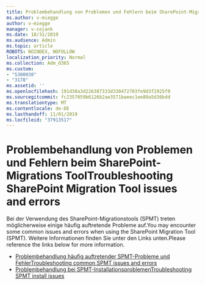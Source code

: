 ```yaml
---
title: Problembehandlung von Problemen und Fehlern beim SharePoint-Migrations Tool
ms.author: v-miegge
author: v-miegge
manager: v-cojank
ms.date: 10/31/2019
ms.audience: Admin
ms.topic: article
ROBOTS: NOINDEX, NOFOLLOW
localization_priority: Normal
ms.collection: Adm_O365
ms.custom:
- "5300030"
- "3178"
ms.assetid: ''
ms.openlocfilehash: 191d30a3d226387333d330472703fe9d3f2925f9
ms.sourcegitcommit: fc2357059b6126b2ae3571baeec1ee89a5d36bdd
ms.translationtype: MT
ms.contentlocale: de-DE
ms.lasthandoff: 11/01/2019
ms.locfileid: "37913517"
---
```

# <a name="troubleshooting-sharepoint-migration-tool-issues-and-errors"></a><span data-ttu-id="81ae4-102">Problembehandlung von Problemen und Fehlern beim SharePoint-Migrations Tool</span><span class="sxs-lookup"><span data-stu-id="81ae4-102">Troubleshooting SharePoint Migration Tool issues and errors</span></span>

<span data-ttu-id="81ae4-103">Bei der Verwendung des SharePoint-Migrationstools (SPMT) treten möglicherweise einige häufig auftretende Probleme auf.</span><span class="sxs-lookup"><span data-stu-id="81ae4-103">You may encounter some common issues and errors when using the SharePoint Migration Tool (SPMT).</span></span> <span data-ttu-id="81ae4-104">Weitere Informationen finden Sie unter den Links unten.</span><span class="sxs-lookup"><span data-stu-id="81ae4-104">Please reference the links below for more information.</span></span>

* [<span data-ttu-id="81ae4-105">Problembehandlung häufig auftretender SPMT-Probleme und Fehler</span><span class="sxs-lookup"><span data-stu-id="81ae4-105">Troubleshooting common SPMT issues and errors</span></span>](https://docs.microsoft.com/sharepointmigration/troubleshooting-common-spmt-issues)
* [<span data-ttu-id="81ae4-106">Problembehandlung bei SPMT-Installationsproblemen</span><span class="sxs-lookup"><span data-stu-id="81ae4-106">Troubleshooting SPMT install issues</span></span>](https://docs.microsoft.com/sharepointmigration/spmt-install-issues)